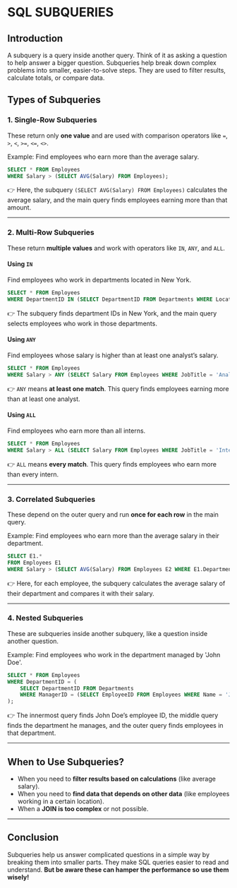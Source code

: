 # SQL SUBQUERIES

## Introduction
A subquery is a query inside another query. Think of it as asking a question to help answer a bigger question. Subqueries help break down complex problems into smaller, easier-to-solve steps. They are used to filter results, calculate totals, or compare data.

## Types of Subqueries

### 1. Single-Row Subqueries
These return only **one value** and are used with comparison operators like `=`, `>`, `<`, `>=`, `<=`, `<>`.

Example: Find employees who earn more than the average salary.

```sql
SELECT * FROM Employees
WHERE Salary > (SELECT AVG(Salary) FROM Employees);
```

👉 Here, the subquery `(SELECT AVG(Salary) FROM Employees)` calculates the average salary, and the main query finds employees earning more than that amount.

---

### 2. Multi-Row Subqueries
These return **multiple values** and work with operators like `IN`, `ANY`, and `ALL`.

#### Using `IN`
Find employees who work in departments located in New York.

```sql
SELECT * FROM Employees
WHERE DepartmentID IN (SELECT DepartmentID FROM Departments WHERE Location = 'New York');
```

👉 The subquery finds department IDs in New York, and the main query selects employees who work in those departments.

#### Using `ANY`
Find employees whose salary is higher than at least one analyst’s salary.

```sql
SELECT * FROM Employees
WHERE Salary > ANY (SELECT Salary FROM Employees WHERE JobTitle = 'Analyst');
```

👉 `ANY` means **at least one match**. This query finds employees earning more than at least one analyst.

#### Using `ALL`
Find employees who earn more than all interns.

```sql
SELECT * FROM Employees
WHERE Salary > ALL (SELECT Salary FROM Employees WHERE JobTitle = 'Intern');
```

👉 `ALL` means **every match**. This query finds employees who earn more than every intern.

---

### 3. Correlated Subqueries
These depend on the outer query and run **once for each row** in the main query.

Example: Find employees who earn more than the average salary in their department.

```sql
SELECT E1.*
FROM Employees E1
WHERE Salary > (SELECT AVG(Salary) FROM Employees E2 WHERE E1.DepartmentID = E2.DepartmentID);
```

👉 Here, for each employee, the subquery calculates the average salary of their department and compares it with their salary.

---

### 4. Nested Subqueries
These are subqueries inside another subquery, like a question inside another question.

Example: Find employees who work in the department managed by 'John Doe'.

```sql
SELECT * FROM Employees
WHERE DepartmentID = (
    SELECT DepartmentID FROM Departments
    WHERE ManagerID = (SELECT EmployeeID FROM Employees WHERE Name = 'John Doe')
);
```

👉 The innermost query finds John Doe’s employee ID, the middle query finds the department he manages, and the outer query finds employees in that department.

---

## When to Use Subqueries?
- When you need to **filter results based on calculations** (like average salary).
- When you need to **find data that depends on other data** (like employees working in a certain location).
- When a **JOIN is too complex** or not possible.

---

## Conclusion
Subqueries help us answer complicated questions in a simple way by breaking them into smaller parts. They make SQL queries easier to read and understand. **But be aware these can hamper the performance so use them wisely!**
